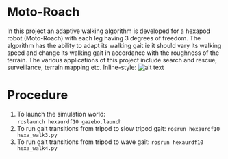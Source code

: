 # Moto-Roach
In this project an adaptive walking algorithm is developed for a hexapod robot (Moto-Roach) with each leg having 3 degrees of freedom. The algorithm has the ability to adapt its walking gait ie it should vary its walking speed and change its walking gait in accordance with the roughness of the terrain. The various applications of this project include search and rescue, surveillance, terrain mapping etc.
Inline-style: 
![alt text](https://github.com/Krishnakanth9187/hexaurdf10/commit/9ec349510f36ac5e99670b9269d6c2de8f84b2fe)
# Procedure
1. To launch the simulation world:  
```roslaunch hexaurdf10 gazebo.launch```
2. To run gait transitions from tripod to slow tripod gait:
```rosrun hexaurdf10 hexa_walk3.py```
3. To run gait transitions from tripod to wave gait:
```rosrun hexaurdf10 hexa_walk4.py```
